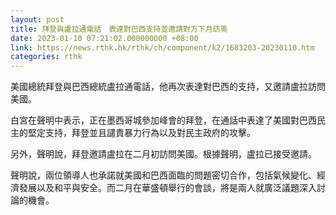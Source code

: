 ```yaml
---
layout: post
title: 拜登與盧拉通電話　表達對巴西支持並邀請對方下月訪美
date: 2023-01-10 07:21:02.000000000 +08:00
link: https://news.rthk.hk/rthk/ch/component/k2/1683203-20230110.htm
categories: rthk
---
```


美國總統拜登與巴西總統盧拉通電話，他再次表達對巴西的支持，又邀請盧拉訪問美國。

白宮在聲明中表示，正在墨西哥城參加峰會的拜登，在通話中表達了美國對巴西民主的堅定支持，拜登並且譴責暴力行為以及對民主政府的攻擊。

另外，聲明說，拜登邀請盧拉在二月初訪問美國。根據聲明，盧拉已接受邀請。

聲明說，兩位領導人也承諾就美國和巴西面臨的問題密切合作，包括氣候變化、經濟發展以及和平與安全。而二月在華盛頓舉行的會談，將是兩人就廣泛議題深入討論的機會。
